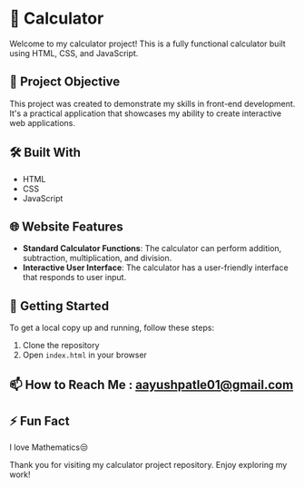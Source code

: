 # 🧮 Calculator

Welcome to my calculator project! This is a fully functional calculator built using HTML, CSS, and JavaScript.

## 🎯 Project Objective

This project was created to demonstrate my skills in front-end development. It's a practical application that showcases my ability to create interactive web applications.

## 🛠️ Built With

- HTML
- CSS
- JavaScript

## 🌐 Website Features

- **Standard Calculator Functions**: The calculator can perform addition, subtraction, multiplication, and division.
- **Interactive User Interface**: The calculator has a user-friendly interface that responds to user input.

## 🚀 Getting Started

To get a local copy up and running, follow these steps:

1. Clone the repository
2. Open `index.html` in your browser

## 📫 How to Reach Me : aayushpatle01@gmail.com

## ⚡ Fun Fact

I love Mathematics😒

Thank you for visiting my calculator project repository. Enjoy exploring my work!

